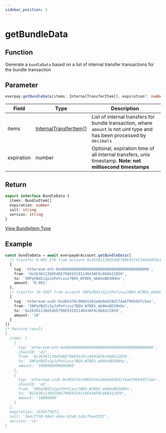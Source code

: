 ```yaml
---
sidebar_position: 3
---
```


# getBundleData

## Function

Generate a `bundleData` based on a list of internal transfer transactions for the bundle transaction

## Parameter

```ts
everpay.getBundleData(items: InternalTransferItem[], expiration?: number)
```

|Field|Type|Description|
|---|---|---|
|items|[InternalTransferItem](../types#internaltransferitem)[] | List of internal transfers for bundle transaction, where `amount` is not uint type and has been processed by `decimals`|
|expiration|number|Optional, expiration time of all internal transfers, unix timestamp. **Note: not millisecond timestamps**|

## Return

```ts
export interface BundleData {
  items: BundleItem[]
  expiration: number
  salt: string
  version: string
}
```
[View BundleItem Type](../types.md#bundledata)

## Example

```ts
const bundleData = await everpayArAccount.getBundleData([
  // transfer 0.001 ETH from account 0x26361130d5d6E798E9319114643AF8c868412859 to account 5NPqYBdIsIpJzPeYixuz7BEH_W7BEk_mb8HxBD3OHXo
  {
    tag: 'ethereum-eth-0x0000000000000000000000000000000000000000',
    from: '0x26361130d5d6E798E9319114643AF8c868412859',
    to: '5NPqYBdIsIpJzPeYixuz7BEH_W7BEk_mb8HxBD3OHXo',
    amount: '0.001'
  },
  // transfer 10 USDT from account 5NPqYBdIsIpJzPeYixuz7BEH_W7BEk_mb8HxBD3OHXo to account 0x26361130d5d6E798E9319114643AF8c868412859
  {
    tag: 'ethereum-usdt-0xd85476c906b5301e8e9eb58d174a6f96b9dfc5ee',
    from: '5NPqYBdIsIpJzPeYixuz7BEH_W7BEk_mb8HxBD3OHXo',
    to: '0x26361130d5d6E798E9319114643AF8c868412859',
    amount: '10'
  }
])
/* Returnd result
{
  items: [
    {
      tag: 'ethereum-eth-0x0000000000000000000000000000000000000000',
      chainID: '42',
      from: '0x26361130d5d6E798E9319114643AF8c868412859',
      to: '5NPqYBdIsIpJzPeYixuz7BEH_W7BEk_mb8HxBD3OHXo',
      amount: '1000000000000000'
    },
    {
      tag: 'ethereum-usdt-0xd85476c906b5301e8e9eb58d174a6f96b9dfc5ee',
      chainID: '42',
      from: '5NPqYBdIsIpJzPeYixuz7BEH_W7BEk_mb8HxBD3OHXo',
      to: '0x26361130d5d6E798E9319114643AF8c868412859',
      amount: '10000000'
    }
  ],
  expiration: 1630575873,
  salt: '3e4c7f38-b0e1-44ae-b3a0-1a5cfbaa322f',
  version: 'v1'
}
```
